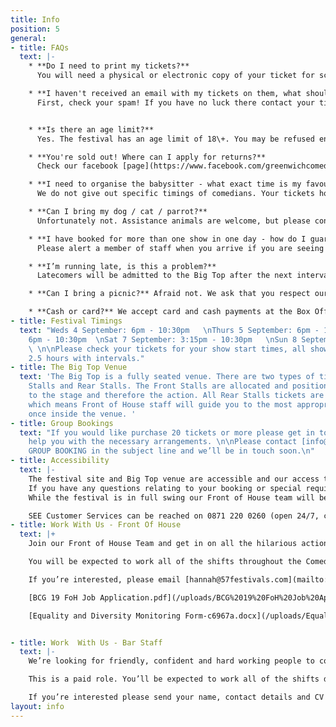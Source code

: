 ```yaml
---
title: Info
position: 5
general:
- title: FAQs
  text: |-
    * **Do I need to print my tickets?**
      You will need a physical or electronic copy of your ticket for scanning at the entrance to the festival.

    * **I haven't received an email with my tickets on them, what should I do?**
      First, check your spam! If you have no luck there contact your ticket provider [directly](https://www.seetickets.com/CustomerService) (SEE Tickets are our primary provider). Have ready all of your booking information and they will be able to send you through your tickets.


    * **Is there an age limit?**
      Yes. The festival has an age limit of 18\+. You may be refused entry if our staff think you are under 18, so please bring ID if you're concerned. We do not offer refunds to ticket-holders who are denied entry. Apologies to all you younger comedy fans out there!

    * **You're sold out! Where can I apply for returns?**
      Check our facebook [page](https://www.facebook.com/greenwichcomedyfestival). Anyone who can't make it to a gig may try to pass on their tickets via our facebook page. Do not buy tickets from external sources as they may not be accepted on the door.

    * **I need to organise the babysitter - what exact time is my favourite comedian performing?**
      We do not give out specific timings of comedians. Your tickets however will provide information on the festival open and show start times and we estimate that our multi-bill shows last approximately 2.5 hours.

    * **Can I bring my dog / cat / parrot?**
      Unfortunately not. Assistance animals are welcome, but please contact [info@greenwichcomedyfestival.co.uk](mailto:info@greenwichcomedyfestival.co.uk) ahead of your show to organise.

    * **I have booked for more than one show in one day - how do I guarantee entry to the venue without having to re-enter?**
      Please alert a member of staff when you arrive if you are seeing more than one show in a day, and they can check your tickets and give you the correct credentials so you don't have to leave and re-enter the festival again. You will still need to vacate the venue itself between shows though.

    * **I’m running late, is this a problem?**
      Latecomers will be admitted to the Big Top after the next interval - so please try and arrive in plenty of time to catch all the glorious comedy!

    * **Can I bring a picnic?** Afraid not. We ask that you respect our traders and do not try and bring food or drink into the festival, if you do you will be asked to leave it outside. But worry not, we’ve lined up an array of bars and delicious street-food eateries to satisfy all possible palettes.

    * **Cash or card?** We accept card and cash payments at the Box Office and across our bars, most of our food vendors will also accept card payments as well, of course, as cash!
- title: Festival Timings
  text: "Weds 4 September: 6pm - 10:30pm   \nThurs 5 September: 6pm - 10:30pm  \nFri 5 September:
    6pm - 10:30pm  \nSat 7 September: 3:15pm - 10:30pm   \nSun 8 September: 3:15pm - 10.30pm
    \ \n\nPlease check your tickets for your show start times, all shows last approximately
    2.5 hours with intervals."
- title: The Big Top Venue
  text: 'The Big Top is a fully seated venue. There are two types of tickets; Front
    Stalls and Rear Stalls. The Front Stalls are allocated and positioned closest
    to the stage and therefore the action. All Rear Stalls tickets are sold as unreserved
    which means Front of House staff will guide you to the most appropriate seats
    once inside the venue. '
- title: Group Bookings
  text: "If you would like purchase 20 tickets or more please get in touch and we’ll
    help you with the necessary arrangements. \n\nPlease contact [info@greenwichcomedyfestival.co.uk](mailto:info@greenwichcomedyfestival.co.uk) with
    GROUP BOOKING in the subject line and we’ll be in touch soon.\n"
- title: Accessibility
  text: |-
    The festival site and Big Top venue are accessible and our access tickets are sold with a free essential companion ticket through our online ticketing partner SEE Tickets. 
    If you have any questions relating to your booking or special requirements please contact [info@greenwichcomedyfestival.co.uk](mailto:info@greenwichcomedyfestival.co.uk) with ACCESS in the subject line and we’ll be in touch soon. If you prefer to call please contact SEE Tickets on the numbers below and they will liaise with us on your behalf.
    While the festival is in full swing our Front of House team will be on hand to assist you in anyway they can.

    SEE Customer Services can be reached on 0871 220 0260 (open 24/7, calls cost 13p per minute plus network charges)
- title: Work With Us - Front Of House
  text: |+
    Join our Front of House Team and get in on all the hilarious action. You’ll be the first point of contact with our lovely audiences so good communication skills and a friendly attitude are a must. Working with the Front of House Manager you’ll be responsible for getting our audiences to the right place at the right time, making sure the shows run on time and keeping the venue running smoothly. You should be confident, good with people, alert and interested in the programme and event you’re representing. This role is very active and a lot of fun, you should enjoy dealing with lots of people and manage all this with a level head.

    You will be expected to work all of the shifts throughout the Comedy Garden; you must be over 16 to apply.

    If you’re interested, please email [hannah@57festivals.com](mailto:hannah@57festivals.com) with your CV and these completed forms.

    [BCG 19 FoH Job Application.pdf](/uploads/BCG%2019%20FoH%20Job%20Application.pdf)

    [Equality and Diversity Monitoring Form-c6967a.docx](/uploads/Equality%20and%20Diversity%20Monitoring%20Form-c6967a.docx)


- title: Work  With Us - Bar Staff
  text: |-
    We’re looking for friendly, confident and hard working people to come and work on our bars during the Comedy Garden. Previous bar experience is essential and you must be over 18. You’ll be part of the team and enjoy all the perks that go with that. In return you’ll be punctual, reliable and ready to hop to action at any given moment.

    This is a paid role. You’ll be expected to work all of the shifts during the Comedy Garden.

    If you’re interested please send your name, contact details and CV to [sparkleandspirit@outlook.com](mailto:sparkleandspirit@outlook.com) with BCG BAR CREW in the subject line.
layout: info
---
```


